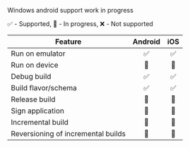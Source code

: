 

Windows android support work in progress

✅ - Supported, 🚧 - In progress, ❌ - Not supported

| Feature                            | Android | iOS |
|------------------------------------| :---: | :---: |
| Run on emulator                    | ✅ | ✅ |
| Run on device                      | 🚧| 🚧 |
| Debug build                        | ✅ | ✅ |
| Build flavor/schema                | ✅ | ✅ |
| Release build                      | 🚧 | 🚧 |
| Sign application                   | 🚧 | 🚧 |
| Incremental build                  | 🚧| 🚧 |
| Reversioning of incremental builds | 🚧 | 🚧 |
